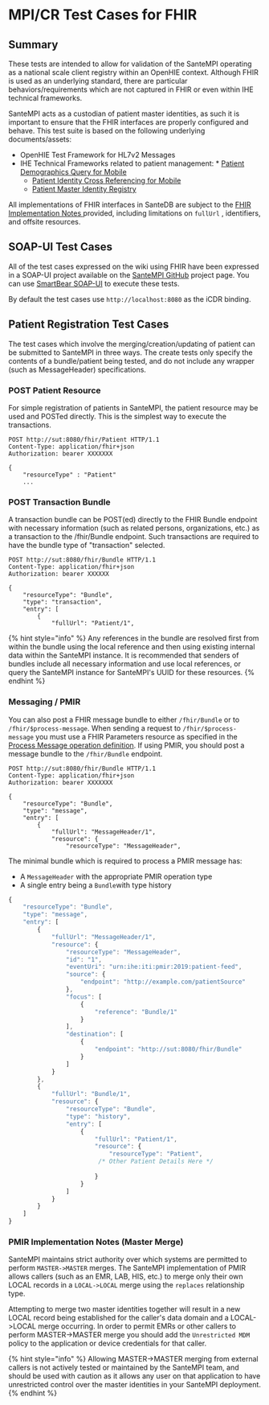 # MPI/CR Test Cases for FHIR

## Summary

These tests are intended to allow for validation of the SanteMPI operating as a national scale client registry within an OpenHIE context. Although FHIR is used as an underlying standard, there are particular behaviors/requirements which are not captured in FHIR or even within IHE technical frameworks.

SanteMPI acts as a custodian of patient master identities, as such it is important to ensure that the FHIR interfaces are properly configured and behave. This test suite is based on the following underlying documents/assets:

* OpenHIE Test Framework for HL7v2 Messages
* IHE Technical Frameworks related to patient management:
  *    [Patient Demographics Query for Mobile](https://www.ihe.net/uploadedFiles/Documents/ITI/IHE\_ITI\_Suppl\_PDQm.pdf)
  * [Patient Identity Cross Referencing for Mobile](https://www.ihe.net/uploadedFiles/Documents/ITI/IHE\_ITI\_Suppl\_PIXm.pdf)
  * [Patient Master Identity Registry](https://www.ihe.net/uploadedFiles/Documents/ITI/IHE\_ITI\_Suppl\_PMIR.pdf) &#x20;

All implementations of FHIR interfaces in SanteDB are subject to the [FHIR Implementation Notes ](../../../../../../../../operations-1/standard-operating-procedures/hl7-fhir/#fhir-implementation)provided, including limitations on `fullUrl` , identifiers, and offsite resources.&#x20;

## SOAP-UI Test Cases

All of the test cases expressed on the wiki using FHIR have been expressed in a SOAP-UI project available on the [SanteMPI GitHub](https://github.com/santedb/santempi/blob/master/SanteMPI-Test-Cases-soapui-project.xml) project page. You can use [SmartBear SOAP-UI](https://www.soapui.org/downloads/latest-release/) to execute these tests.&#x20;

By default the test  cases use `http://localhost:8080` as the iCDR binding.

## Patient Registration Test Cases

The test cases which involve the merging/creation/updating of patient can be submitted to SanteMPI in three ways. The create tests only specify the contents of a bundle/patient being tested, and do not include any wrapper (such as MessageHeader) specifications.&#x20;

### POST Patient Resource

For simple registration of patients in SanteMPI, the patient resource may be used and POSTed directly. This is the simplest way to execute the transactions.&#x20;

```http
POST http://sut:8080/fhir/Patient HTTP/1.1
Content-Type: application/fhir+json
Authorization: bearer XXXXXXX

{
    "resourceType" : "Patient"
    ...
```

### POST Transaction Bundle

A transaction bundle can be POST(ed) directly to the FHIR Bundle endpoint with necessary information (such as related persons, organizations, etc.) as a transaction to the /fhir/Bundle endpoint. Such transactions are required to have the bundle type of "transaction" selected.

```http
POST http://sut:8080/fhir/Bundle HTTP/1.1
Content-Type: application/fhir+json
Authorization: bearer XXXXXX

{
    "resourceType": "Bundle",
    "type": "transaction",
    "entry": [
        {
            "fullUrl": "Patient/1",
```

{% hint style="info" %}
Any references in the bundle are resolved first from within the bundle using the local reference and then using existing internal data within the SanteMPI instance. It is recommended that senders of bundles include all necessary information and use local references, or query the SanteMPI instance for SanteMPI's UUID for these resources.
{% endhint %}

### Messaging / PMIR

You can also post a FHIR message bundle to either `/fhir/Bundle` or to `/fhir/$process-message`. When sending a request to `/fhir/$process-message` you must use a FHIR Parameters resource as specified in the [Process Message operation definition](https://www.hl7.org/fhir/R4/messageheader-operation-process-message.html). If using PMIR, you should post a message bundle to the `/fhir/Bundle` endpoint.

```http
POST http://sut:8080/fhir/Bundle HTTP/1.1
Content-Type: application/fhir+json
Authorization: bearer XXXXXXX

{
    "resourceType": "Bundle",
    "type": "message",
    "entry": [
        {
            "fullUrl": "MessageHeader/1",
            "resource": {
                "resourceType": "MessageHeader",
```

The minimal bundle which is required to process a PMIR message has:

* A `MessageHeader` with the appropriate PMIR operation type
* A single entry being a `Bundle`with type history

```javascript
{
    "resourceType": "Bundle",
    "type": "message",
    "entry": [
        {
            "fullUrl": "MessageHeader/1",
            "resource": {
                "resourceType": "MessageHeader",
                "id": "1",
                "eventUri": "urn:ihe:iti:pmir:2019:patient-feed",
                "source": {
                    "endpoint": "http://example.com/patientSource"
                },
                "focus": [
                    {
                        "reference": "Bundle/1"
                    }
                ],
                "destination": [
                    {
                        "endpoint": "http://sut:8080/fhir/Bundle"
                    }
                ]
            }
        },
        {
            "fullUrl": "Bundle/1",
            "resource": {
                "resourceType": "Bundle",
                "type": "history",
                "entry": [
                    {
                        "fullUrl": "Patient/1",
                        "resource": {
                            "resourceType": "Patient",
                         /* Other Patient Details Here */
                            
                        }
                    }
                ]
            }
        }
    ]
}
```

### PMIR Implementation Notes (Master Merge)

SanteMPI maintains strict authority over which systems are permitted to perform `MASTER->MASTER` merges. The SanteMPI implementation of PMIR allows callers (such as an EMR, LAB, HIS, etc.) to merge only their own LOCAL records in a `LOCAL->LOCAL` merge using the `replaces` relationship type.&#x20;

Attempting to merge two master identities together will result in a new LOCAL record being established for the caller's data domain and a LOCAL->LOCAL merge occurring. In order to permit EMRs or other callers to perform MASTER->MASTER merge you should add the `Unrestricted MDM` policy to the application or device credentials for that caller.&#x20;

{% hint style="info" %}
Allowing MASTER->MASTER merging from external callers is not actively tested or maintained by the SanteMPI team, and should be used with caution as it allows any user on that application to have unrestricted control over the master identities in your SanteMPI deployment.
{% endhint %}
